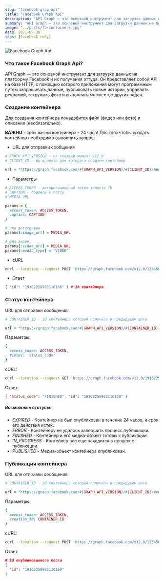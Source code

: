 ```yaml
---
slug: "facebook-grap-api"
title: "Facebook Graph Api"
description: "API Graph — это основной инструмент для загрузки данных на платформу Facebook и их получения оттуда. Он представляет собой API на базе HTTP, с помощью которого приложения могут обмениваться данными с fb."
summary: "API Graph — это основной инструмент для загрузки данных на платформу Facebook и их получения оттуда. Он представляет собой API на базе HTTP, с помощью которого приложения могут обмениваться данными с fb."
image: "../posts/fb-containers.jpg"
date: 2021-09-30
tags: [facebook ruby]
---
```


![Facebook Graph Api](../../posts/fb-containers.jpg "Facebook Graph Api")

### Что такое Facebook Graph Api?
API Graph — это основной инструмент для загрузки данных на платформу Facebook и их получения оттуда. Он представляет собой API на базе HTTP, с помощью которого приложения могут программным путем запрашивать данные, публиковать новые истории, управлять рекламой, загружать фото и выполнять множество других задач.

### Создание контейнера
Для создания контейнера понадобится файл (фидео или фото) и описание (необязательно). 

**ВАЖНО** - срок жизни контейнера - 24 часа!
Для того чтобы создать контейнер необходимо выполнить запрос:

- URL для отправки сообщения
```ruby
# GRAPH_API_VERSION - на текущий момент v12.0
# CLIENT_ID - ид клиента для которого создаем контейнер

url = "https://graph.facebook.com/#{GRAPH_API_VERSION}/#{CLIENT_ID}/media
```

- Параметры
```ruby
# ACCESS_TOKEN - авторизационный токен клиента fb
# CAPTION - подпись к посту
# MEDIA_URL

params = {
  access_token: ACCESS_TOKEN,
  caption: CAPTION
}

# для фотографии
params[:image_url] = MEDIA_URL

# для видео
params[:video_url] = MEDIA_URL
params[:media_type] = 'VIDEO'
```

- cURL
```sh
curl --location --request POST 'https://graph.facebook.com/v12.0/123456/media?access_token=access_token&caption=test&image_url=https://site.ru/image.jpg'
```

- Ответ
```json
{ "id": "19162258963110160" } # id контейнера
```

### Статус контейнера
URL для отправки сообщения:
```ruby
# CONTAINER_ID - id контейнера который получили в предыдущем шаге

url = "https://graph.facebook.com/#{GRAPH_API_VERSION}/#{CONTAINER_ID}"
```

Параметры:
```ruby
{
  access_token: ACCESS_TOKEN,
  fields: 'status_code'
}
```
cURL:
```sh
curl --location --request GET 'https://graph.facebook.com/v12.0/19162258963110160?access_token=access_token&fields=status_code'
```

Ответ:
```json
{ "status_code": "FINISHED", "id": "19162258963110160" }
```

##### Возможные статусы:
- _EXPIRED_ - Контейнер не был опубликован в течение 24 часов, и срок его действия истек.
- _ERROR_ - Контейнеру не удалось завершить процесс публикации.
- _FINISHED_ - Контейнер и его медиа-объект готовы к публикации.
- _IN_PROGRESS_ - Контейнер все еще находится в процессе публикации.
- _PUBLISHED_ - Медиа-объект контейнера опубликован.

### Публикация контейнера
URL для отправки сообщения:
```ruby
# CONTAINER_ID - id контейнера который получили в предыдущем шаге

url = "https://graph.facebook.com/#{GRAPH_API_VERSION}/#{CLIENT_ID}/media_publish"
```

Параметры:
```ruby
{
  access_token: ACCESS_TOKEN,
  creation_id: CONTAINER_ID
}
```

cURL:
```sh
curl --location --request POST 'https://graph.facebook.com/v12.0/123456/media_publish?access_token=access_token&creation_id=19162258963110160'
```

Ответ:
```json
# id опубликованного поста
{ 
  "id": "19162258963110160" 
} 
```